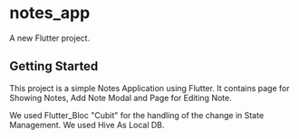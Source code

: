 # notes_app

A new Flutter project.

## Getting Started

This project is a simple Notes Application using Flutter. It contains page for Showing Notes, 
Add Note Modal and Page for Editing Note.

We used Flutter_Bloc "Cubit" for the handling of the change in State Management. 
We used Hive As Local DB. 

[//]: # (A few resources to get you started if this is your first Flutter project:)

[//]: # ()
[//]: # (- [Lab: Write your first Flutter app]&#40;https://docs.flutter.dev/get-started/codelab&#41;)

[//]: # (- [Cookbook: Useful Flutter samples]&#40;https://docs.flutter.dev/cookbook&#41;)

[//]: # ()
[//]: # (For help getting started with Flutter development, view the)

[//]: # ([online documentation]&#40;https://docs.flutter.dev/&#41;, which offers tutorials,)

[//]: # (samples, guidance on mobile development, and a full API reference.)
